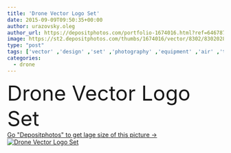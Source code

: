 ```yaml
---
title: 'Drone Vector Logo Set'
date: 2015-09-09T09:50:35+00:00
author: urazovsky.oleg
author_url: https://depositphotos.com/portfolio-1674016.html?ref=64678756
image: https://st2.depositphotos.com/thumbs/1674016/vector/8302/83020282/api_thumb_450.jpg?forcejpeg=true
type: "post"
tags: ['vector' ,'design' ,'set' ,'photography' ,'equipment' ,'air' ,'transport' ,'vehicle' ,'technology' ,'silhouette' ,'wireless' ,'camera' ,'remote' ,'robot' ,'flight' ,'control' ,'propeller' ,'aircraft' ,'helicopter' ,'spy' ,'surveillance' ,'logo' ,'emblem' ,'aerial' ,'copter' ,'rotor' ,'drone' ,'quadrocopter' ,'quadcopter' ]
categories: 
  - drone
---
```

<div aling="center">
            <font size="60"> Drone Vector Logo Set</font>   
</div>
<div>
    <a href='https://st2.depositphotos.com/thumbs/1674016/vector/8302/83020282/api_thumb_450.jpg?forcejpeg=true?ref=64678756' target=_blank > Go "Depositphotos" to get lage size of this picture ->
        <img href='https://st2.depositphotos.com/thumbs/1674016/vector/8302/83020282/api_thumb_450.jpg?forcejpeg=true?ref=64678756' src='https://st2.depositphotos.com/1674016/8302/v/950/depositphotos_83020282-stock-illustration-drone-vector-logo-set.jpg?forcejpeg=true' alt='Drone Vector Logo Set' >
    </a>
</div>
